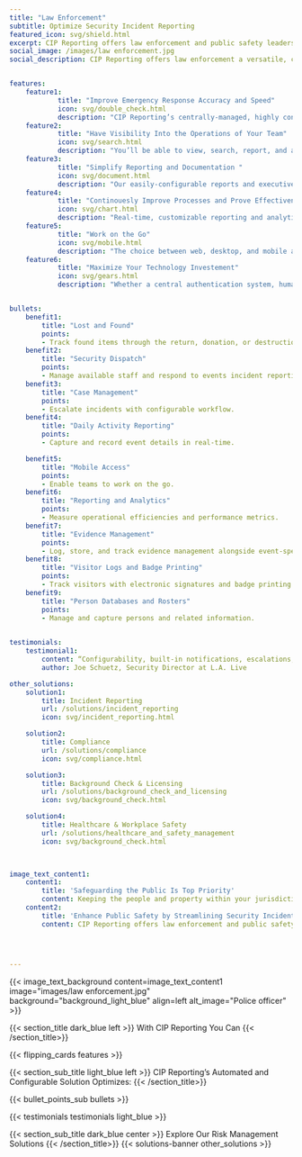 ```yaml
---
title: "Law Enforcement"
subtitle: Optimize Security Incident Reporting
featured_icon: svg/shield.html
excerpt: CIP Reporting offers law enforcement and public safety leaders a robust solution that enables the optimal handling of any incident. Whether a local department or a national organization, our solution can be configured to suit your exact security requirements and reporting specifications.
social_image: /images/law enforcement.jpg
social_description: CIP Reporting offers law enforcement a versatile, configurable solution for optimal incident handling.


features:
    feature1:
            title: "Improve Emergency Response Accuracy and Speed"
            icon: svg/double_check.html
            description: "CIP Reporting’s centrally-managed, highly configurable solution ensures your team is always using the most current, step-by-step processes and workflows."
    feature2:
            title: "Have Visibility Into the Operations of Your Team"
            icon: svg/search.html
            description: "You’ll be able to view, search, report, and analyze all team activity."
    feature3:
            title: "Simplify Reporting and Documentation "
            icon: svg/document.html
            description: "Our easily-configurable reports and executive dashboards offer the ability to document and share real-time metrics."
    feature4:
            title: "Continouesly Improve Processes and Prove Effectiveness"
            icon: svg/chart.html
            description: "Real-time, customizable reporting and analytics will enable you to document, monitor, respond, and identify trends needed to drive continuous improvement and document effectiveness."
    feature5:
            title: "Work on the Go"
            icon: svg/mobile.html
            description: "The choice between web, desktop, and mobile access ensures top productivity regardless of where you’re working or which device you’re using."
    feature6:
            title: "Maximize Your Technology Investement"
            icon: svg/gears.html
            description: "Whether a central authentication system, human resources system, badge printing system or something else entirely, CIP Reporting is able to integrate with your existing systems to increase productivity and optimize other investments."


bullets:
    benefit1:
        title: "Lost and Found"
        points: 
        - Track found items through the return, donation, or destruction.
    benefit2:
        title: "Security Dispatch"
        points: 
        - Manage available staff and respond to events incident reporting - respond, document, capture, report, and analyze incidents.
    benefit3:
        title: "Case Management"
        points: 
        - Escalate incidents with configurable workflow.
    benefit4:
        title: "Daily Activity Reporting"
        points: 
        - Capture and record event details in real-time.

    benefit5:
        title: "Mobile Access"
        points: 
        - Enable teams to work on the go.
    benefit6:
        title: "Reporting and Analytics"
        points: 
        - Measure operational efficiencies and performance metrics.
    benefit7:
        title: "Evidence Management"
        points: 
        - Log, store, and track evidence management alongside event-specific incident reporting.
    benefit8:
        title: "Visitor Logs and Badge Printing"
        points: 
        - Track visitors with electronic signatures and badge printing.
    benefit9:
        title: "Person Databases and Rosters"
        points: 
        - Manage and capture persons and related information.

    
testimonials:
    testimonial1:
        content: “Configurability, built-in notifications, escalations, analytics, and overall customer service made CIP Reporting stand out.”
        author: Joe Schuetz, Security Director at L.A. Live

other_solutions:
    solution1:
        title: Incident Reporting
        url: /solutions/incident_reporting
        icon: svg/incident_reporting.html

    solution2:
        title: Compliance
        url: /solutions/compliance
        icon: svg/compliance.html

    solution3:
        title: Background Check & Licensing
        url: /solutions/background_check_and_licensing
        icon: svg/background_check.html

    solution4:
        title: Healthcare & Workplace Safety
        url: /solutions/healthcare_and_safety_management
        icon: svg/background_check.html

        

image_text_content1:
    content1:
        title: 'Safeguarding the Public Is Top Priority'
        content: Keeping the people and property within your jurisdiction safe is a monumental task, and the stakes are high.
    content2:
        title: 'Enhance Public Safety by Streamlining Security Incident Reporting'
        content: CIP Reporting offers law enforcement and public safety leaders a robust solution that enables the optimal handling of any incident. Whether a local department or a national organization, our solution can be configured to suit your exact security requirements and reporting specifications.




---
```


{{< image_text_background content=image_text_content1 image="images/law enforcement.jpg" background="background_light_blue" align=left alt_image="Police officer" >}}


{{< section_title dark_blue left >}} With CIP Reporting You Can {{< /section_title>}} 

{{< flipping_cards features >}}

{{< section_sub_title light_blue left  >}} CIP Reporting’s Automated and Configurable Solution Optimizes: {{< /section_title>}} 


{{< bullet_points_sub bullets >}}

{{< testimonials testimonials light_blue >}}

{{< section_sub_title dark_blue center >}} Explore Our Risk Management Solutions {{< /section_title>}} 
{{< solutions-banner other_solutions >}}

